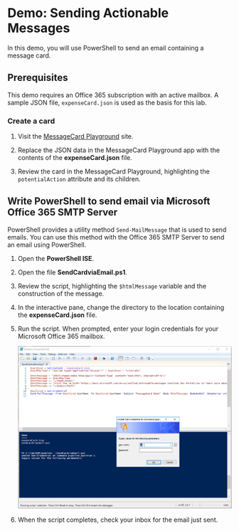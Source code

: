 # Demo: Sending Actionable Messages

In this demo, you will use PowerShell to send an email containing a message card.

## Prerequisites

This demo requires an Office 365 subscription with an active mailbox. A sample JSON file, `expenseCard.json` is used as the basis for this lab. 

### Create a card

1. Visit the [MessageCard Playground](https://messagecardplayground.azurewebsites.net/) site. 

1. Replace the JSON data in the MessageCard Playground app with the contents of the **expenseCard.json** file. 

1. Review the card in the MessageCard Playground, highlighting the `potentialAction` attribute and its children.

## Write PowerShell to send email via Microsoft Office 365 SMTP Server

PowerShell provides a utility method `Send-MailMessage` that is used to send emails. You can use this method with the Office 365 SMTP Server to send an email using PowerShell.

1. Open the **PowerShell ISE**.

1. Open the file **SendCardviaEmail.ps1**.

1. Review the script, highlighting the `$htmlMessage` variable and the construction of the message.

1. In the interactive pane, change the directory to the location containing the **expenseCard.json** file.

1. Run the script. When prompted, enter your login credentials for your Microsoft Office 365 mailbox.

    ![Screenshot of Powershell script.](../../Images/Exercise2-01.png)

1. When the script completes, check your inbox for the email just sent.